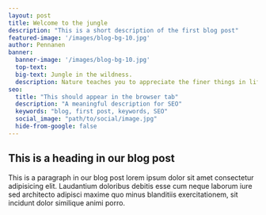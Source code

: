 ```yaml
---
layout: post
title: Welcome to the jungle
description: "This is a short description of the first blog post"
featured-image: '/images/blog-bg-10.jpg'
author: Pennanen
banner:
  banner-image: '/images/blog-bg-10.jpg'
  top-text:
  big-text: Jungle in the wildness.
  description: Nature teaches you to appreciate the finer things in life, to be present, live in the moment and just breath. 
seo: 
  title: "This should appear in the browser tab"
  description: "A meaningful description for SEO"
  keywords: "blog, first post, keywords, SEO"
  social_image: "path/to/social/image.jpg"
  hide-from-google: false
---
```


## This is a heading in our blog post 

This  is a paragraph in our blog post lorem ipsum dolor sit amet consectetur adipisicing elit. Laudantium doloribus debitis esse cum neque laborum iure sed architecto adipisci maxime quo minus blanditiis exercitationem, sit incidunt dolor similique animi porro.
